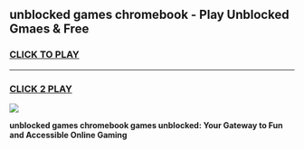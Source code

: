 
## unblocked games chromebook - Play Unblocked Gmaes & Free
<h3>
<a href="https://premium.freeplayer.one?title=unblocked_games_chromebook&ref=20F">CLICK TO PLAY</a></h3>
<hr>

<h3>
<a href="https://premium.freeplayer.one?title=unblocked_games_chromebook&ref=20F">CLICK 2 PLAY</a>
  
</h3>

<a href="https://premium.freeplayer.one?title=unblocked_games_chromebook&ref=20F/"><img src="https://clearcache.store/games.png"></a>


**unblocked games chromebook games unblocked: Your Gateway to Fun and Accessible Online Gaming**
